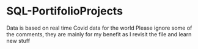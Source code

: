 # SQL-PortifolioProjects
Data is based on real time Covid data for the world
Please ignore some of the comments, they are mainly for my benefit as I revisit the file and learn new stuff
